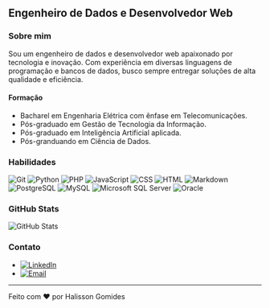 ## Engenheiro de Dados e Desenvolvedor Web

### Sobre mim

Sou um engenheiro de dados e desenvolvedor web apaixonado por tecnologia e inovação. Com experiência em diversas linguagens de programação e bancos de dados, busco sempre entregar soluções de alta qualidade e eficiência.

#### Formação
- Bacharel em Engenharia Elétrica com ênfase em Telecomunicações.
- Pós-graduado em Gestão de Tecnologia da Informação.
- Pós-graduado em Inteligência Artificial aplicada.
- Pós-granduando em Ciência de Dados.

### Habilidades

![Git](https://img.shields.io/badge/Git-F05032?style=flat&logo=git&logoColor=white)
![Python](https://img.shields.io/badge/Python-3776AB?style=flat&logo=python&logoColor=white)
![PHP](https://img.shields.io/badge/PHP-777BB4?style=flat&logo=php&logoColor=white)
![JavaScript](https://img.shields.io/badge/JavaScript-F7DF1E?style=flat&logo=javascript&logoColor=black)
![CSS](https://img.shields.io/badge/CSS-239120?style=flat&logo=css3&logoColor=white)
![HTML](https://img.shields.io/badge/HTML-239120?style=flat&logo=html5&logoColor=white)
![Markdown](https://img.shields.io/badge/Markdown-000000?style=flat&logo=markdown&logoColor=white)
![PostgreSQL](https://img.shields.io/badge/PostgreSQL-326392?style=flat&logo=postgresql&logoColor=white)
![MySQL](https://img.shields.io/badge/MySQL-005C84?style=flat&logo=mysql&logoColor=white)
![Microsoft SQL Server](https://img.shields.io/badge/Microsoft%20SQL%20Server-CC2927?style=flat&logo=microsoftsqlserver&logoColor=white)
![Oracle](https://img.shields.io/badge/Oracle-F80000?style=flat&logo=oracle&logoColor=white)


### GitHub Stats

![GitHub Stats](https://github-readme-stats.vercel.app/api?username=halisson-gomides&theme=transparent&bg_color=353D41&border_color=123547&show_icons=true&icon_color=EB9326&title_color=EB9326&text_color=FFF&hide_title=true&hide=stars&rank_icon=github&count_private=true)

### Contato

- [![LinkedIn](https://img.shields.io/badge/linkedin-%230077B5.svg?style=for-the-badge&logo=linkedin&logoColor=white)](https://br.linkedin.com/in/halisson-gomides) 
- [![Email](https://img.shields.io/badge/Email-[halisson.gomides@gmail.com]-D3D3D3?style=flat&logo=gmail&logoColor=black)](mailto:halisson.gomides@gmail.com)

---

Feito com ❤️ por Halisson Gomides

